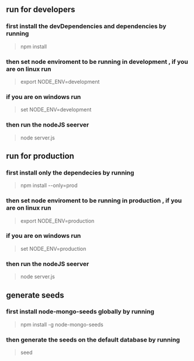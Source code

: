 ## run for developers <br/>
### first install the devDependencies and dependencies by running
> npm install
### then set node enviroment to be running in development , if you are on  linux run
> export NODE_ENV=development
### if you are on windows run
> set NODE_ENV=development
### then run the nodeJS seerver <br/>
> node server.js

## run for production

### first install only the dependecies by running
> npm install --only=prod
### then set node enviroment to be running in production , if you are on  linux run
> export NODE_ENV=production
### if you are on windows run
> set NODE_ENV=production
### then run the nodeJS seerver <br/>
> node server.js

## generate seeds

### first install node-mongo-seeds globally by running
> npm install -g node-mongo-seeds
### then generate the seeds on the default database by running
> seed